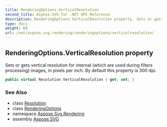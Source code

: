 ```yaml
---
title: RenderingOptions.VerticalResolution
second_title: Aspose.SVG for .NET API Reference
description: RenderingOptions VerticalResolution property. Sets or gets vertical resolution for internal which are used during filters processing images in pixels per inch. By default this property is 300 dpi
type: docs
weight: 60
url: /net/aspose.svg.rendering/renderingoptions/verticalresolution/
---
```

## RenderingOptions.VerticalResolution property

Sets or gets vertical resolution for internal (which are used during filters processing) images, in pixels per inch. By default this property is 300 dpi.

```csharp
public virtual Resolution VerticalResolution { get; set; }
```

### See Also

* class [Resolution](../../../aspose.svg.drawing/resolution/)
* class [RenderingOptions](../)
* namespace [Aspose.Svg.Rendering](../../../aspose.svg.rendering/)
* assembly [Aspose.SVG](../../../)
